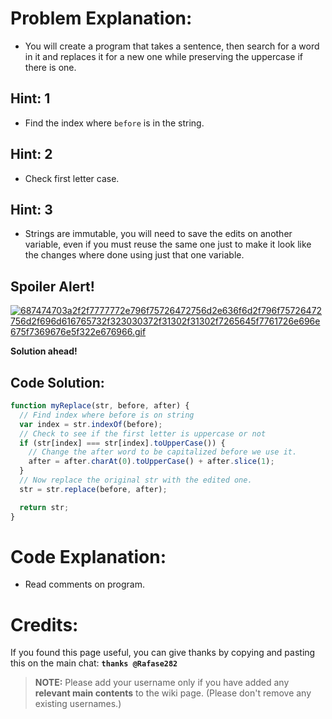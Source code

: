 # Problem Explanation:
- You will create a program that takes a sentence, then search for a word in it and replaces it for a new one while preserving the uppercase if there is one.

## Hint: 1
- Find the index where `before` is in the string.

## Hint: 2
- Check first letter case.

## Hint: 3
- Strings are immutable, you will need to save the edits on another variable, even if you must reuse the same one just to make it look like the changes where done using just that one variable.

## Spoiler Alert!
[![687474703a2f2f7777772e796f75726472756d2e636f6d2f796f75726472756d2f696d616765732f323030372f31302f31302f7265645f7761726e696e675f7369676e5f322e676966.gif](https://files.gitter.im/FreeCodeCamp/Wiki/nlOm/thumb/687474703a2f2f7777772e796f75726472756d2e636f6d2f796f75726472756d2f696d616765732f323030372f31302f31302f7265645f7761726e696e675f7369676e5f322e676966.gif)](https://files.gitter.im/FreeCodeCamp/Wiki/nlOm/687474703a2f2f7777772e796f75726472756d2e636f6d2f796f75726472756d2f696d616765732f323030372f31302f31302f7265645f7761726e696e675f7369676e5f322e676966.gif)

**Solution ahead!**

## Code Solution:

```js
function myReplace(str, before, after) {
  // Find index where before is on string
  var index = str.indexOf(before);
  // Check to see if the first letter is uppercase or not
  if (str[index] === str[index].toUpperCase()) {
    // Change the after word to be capitalized before we use it.
    after = after.charAt(0).toUpperCase() + after.slice(1);
  }
  // Now replace the original str with the edited one.
  str = str.replace(before, after);

  return str;
}
```

# Code Explanation:
- Read comments on program.

# Credits:
If you found this page useful, you can give thanks by copying and pasting this on the main chat:  **`thanks @Rafase282`**

> **NOTE:** Please add your username only if you have added any **relevant main contents** to the wiki page. (Please don't remove any existing usernames.)
